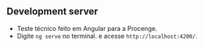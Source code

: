 ## Development server
- Teste técnico feito em Angular para a Procenge.
- Digite `ng serve` no terminal. e acesse `http://localhost:4200/`.

